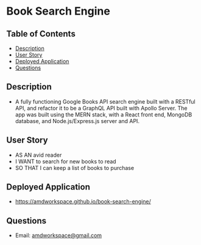 # Book Search Engine

## Table of Contents

- [Description](#description)
- [User Story](#user-story)
- [Deployed Application](#deployed-application)
- [Questions](#questions)

## Description

- A fully functioning Google Books API search engine built with a RESTful API, and refactor it to be a GraphQL API built with Apollo Server. The app was built using the MERN stack, with a React front end, MongoDB database, and Node.js/Express.js server and API.

## User Story

- AS AN avid reader
- I WANT to search for new books to read
- SO THAT I can keep a list of books to purchase

## Deployed Application

- https://amdworkspace.github.io/book-search-engine/

## Questions

- Email: amdworkspace@gmail.com
